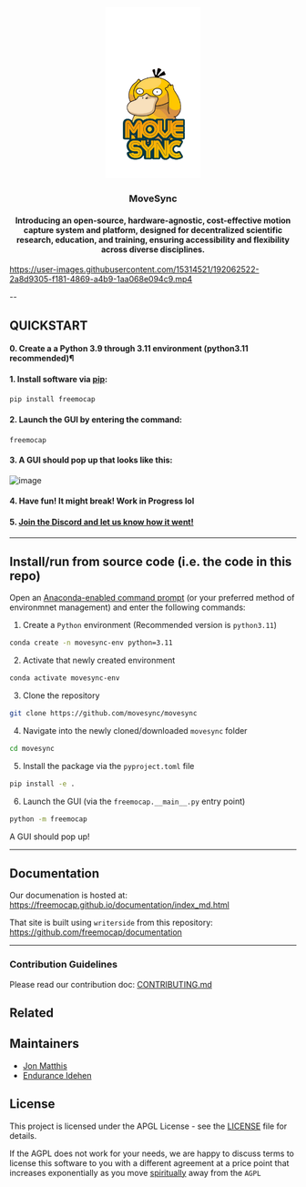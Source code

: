 <p align="center">
    <img src="freemocap/assets/pics/1711338866664.png" height="300" alt="Project Logo">
</p> 


<h3 align="center">MoveSync</h3>
<h4 align="center"> Introducing an open-source, hardware-agnostic, cost-effective motion capture system and platform, designed for decentralized scientific research, education, and training, ensuring accessibility and flexibility across diverse disciplines.</h2>


<p align="center">


  </a>


</p>


https://user-images.githubusercontent.com/15314521/192062522-2a8d9305-f181-4869-a4b9-1aa068e094c9.mp4





--
## QUICKSTART

#### 0. Create a a Python 3.9 through 3.11 environment (python3.11 recommended)¶
#### 1. Install software via [pip](https://pypi.org/project/freemocap/#description):

```
pip install freemocap
```

#### 2. Launch the GUI by entering the command:

```
freemocap
``` 

####  3. A GUI should pop up that looks like this: 

   <img width="1457" alt="image" src="https://github.com/freemocap/freemocap/assets/15314521/90ef7e7b-48f3-4f46-8d4a-5b5bcc3254b3">

#### 4. Have fun! It might break!  Work in Progress lol

#### 5. [Join the Discord and let us know how it went!](https://discord.gg/nxv5dNTfKT)



___
## Install/run from source code (i.e. the code in this repo)

Open an [Anaconda-enabled command prompt](https://www.anaconda.org) (or your preferred method of environmnet management) and enter the following commands:

1) Create a `Python` environment (Recommended version  is `python3.11`)

```bash
conda create -n movesync-env python=3.11
```

2) Activate that newly created environment

```bash
conda activate movesync-env
```

3) Clone the repository

```bash
git clone https://github.com/movesync/movesync
```

4) Navigate into the newly cloned/downloaded `movesync` folder

```bash
cd movesync
```

5) Install the package via the `pyproject.toml` file

```bash
pip install -e .
```

6) Launch the GUI (via the `freemocap.__main__.py` entry point)

```bash
python -m freemocap
```

A GUI should pop up!

___

## Documentation 

Our documenation is hosted at: https://freemocap.github.io/documentation/index_md.html

That site is built using `writerside` from this repository: https://github.com/freemocap/documentation

___



### Contribution Guidelines

Please read our contribution doc: [CONTRIBUTING.md](CONTRIBUTING.md)


## Related

[//]: # (* [project-name]&#40;#&#41; - Project description)

## Maintainers

* [Jon Matthis](https://github.com/jonmatthis)
* [Endurance Idehen](https://github.com/endurance)

## License

This project is licensed under the APGL License - see the [LICENSE](LICENSE) file for details.

If the AGPL does not work for your needs, we are happy to discuss terms to license this software to you with a different
agreement at a price point that increases exponentially as you
move [spiritually](https://www.gnu.org/philosophy/open-source-misses-the-point.en.html) away from the `AGPL`

